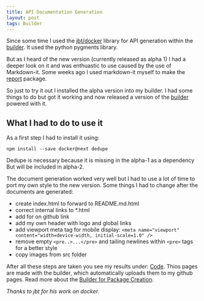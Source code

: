```yaml
---
title: API Documentation Generation
layout: post
tags: Builder
---
```


Since some time I used the [jbt/docker](https://github.com/jbt/docker) library for
API generation within the [builder](http://alinex.github.io/node-builder). It
used the python pygments library.

But as I heard of the new version (currently released as alpha 1) I had a deeper
look on it and was enthuastic to use caused by the use of Markdown-it. Some weeks
ago I used markdown-it myself to make the [report](http://alinex.github.io/node-report)
package.

So just to try it out I installed the alpha version into my builder. I had some
things to do but got it working and now released a version of the
[builder](http://alinex.github.io/node-builder) powered with it.

What I had to do to use it
---------------------------------------

As a first step I had to install it using:

    npm install --save docker@next dedupe

Dedupe is necessary because it is missing in the alpha-1 as a dependency But will
be included in alpha-2.

The document generation worked very well but I had to use a lot of time to port
my own style to the new version. Some things I had to change after the documents
are generated:

- create index.html to forward to README.md.html
- correct internal links to \*.html
- add for on github link
- add my own header with logo and global links
- add viewport meta tag for mobile display:
  `<meta name="viewport" content="width=device-width, initial-scale=1.0" />`
- remove empty `<pre..>...</pre>` and tailing newlines within `<pre>` tags
  for a better style
- copy images from src folder

After all these steps are taken you see my results under:
[Code](http://alinex.github.io/code.html). Thios pages are made with the
builder, which automatically uploads them to my github pages.
Read more about the [Builder for Package Creation](http://alinex.github.io/2015/06/27/builder.html).


_Thanks to jbt for his work on docker._
